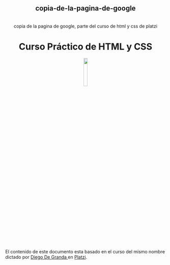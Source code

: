 <div align="center"> <h2> copia-de-la-pagina-de-google </h2> <br>
copia de la pagina de google, parte del curso de html y css de platzi</div>
 

<div align="center">
  <h1>Curso Práctico de HTML y CSS</h1>
</div>

<div align="center"> 
  <img src="https://static.platzi.com/media/achievements/badge-practico-html-css-1-106665ee-bf4f-4301-8991-1fab9e54a73e.png" width="15%">
</div>


El contenido de este documento esta basado en el curso del mismo nombre dictado por [Diego De Granda ](https://github.com/degranda) en [Platzi](https://platzi.com/).
